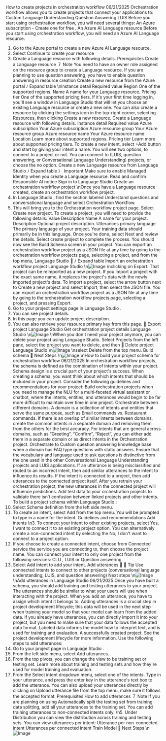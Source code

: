 How to create projects in orchestration
workflow
06/21/2025
Orchestration workflow allows you to create projects that connect your applications to:
Custom Language Understanding
Question Answering
LUIS
Before you start using orchestration workflow, you will need several things:
An Azure subscription - Create one for free
.
An Azure AI Language resource
Before you start using orchestration workflow, you will need an Azure AI Language resource.
1. Go to the Azure portal
 to create a new Azure AI Language resource.
2. Select Continue to create your resource
3. Create a Language resource with following details.
Prerequisites
Create a Language resource
７ Note
You need to have an owner role assigned on the resource group to create a
Language resource.
If you are planning to use question answering, you have to enable question
answering in resource creation
Create a new resource from the Azure portal
ﾉ
Expand table
\nInstance detail
Required value
Region
One of the supported regions.
Name
A name for your Language resource.
Pricing tier
One of the supported pricing tiers.
If it's your first time logging in, you'll see a window in Language Studio
 that will let you
choose an existing Language resource or create a new one. You can also create a resource by
clicking the settings icon in the top-right corner, selecting Resources, then clicking Create a
new resource.
Create a Language resource with following details.
Instance detail
Required value
Azure subscription
Your Azure subscription
Azure resource group
Your Azure resource group
Azure resource name
Your Azure resource name
Location
Learn more about supported regions.
Pricing tier
Learn more about supported pricing tiers.
To create a new intent, select +Add button and start by giving your intent a name. You will see
two options, to connect to a project or not. You can connect to (LUIS, question answering, or
Conversational Language Understanding) projects, or choose the no option.
Create a new Language resource from Language Studio
ﾉ
Expand table
） Important
Make sure to enable Managed Identity when you create a Language resource.
Read and confirm Responsible AI notice
Sign in to Language Studio
Create an orchestration workflow project
\nOnce you have a Language resource created, create an orchestration workflow project.
1. In Language Studio
, find the section labeled Understand questions and
conversational language and select Orchestration Workflow.
2. This will bring you to the Orchestration workflow project page. Select Create new
project. To create a project, you will need to provide the following details:
Value
Description
Name
A name for your project.
Description
Optional project description.
Utterances primary
language
The primary language of your project. Your training data should primarily
be in this language.
Once you're done, select Next and review the details. Select create project to complete
the process. You should now see the Build Schema screen in your project.
You can export an orchestration workflow project as a JSON file at any time by going to
the orchestration workflow projects page, selecting a project, and from the top menu,
Language Studio

ﾉ
Expand table
Import an orchestration workflow project
Language Studio
\n![Image](images/page793_image1.png)
\nclicking on Export.
That project can be reimported as a new project. If you import a project with the exact
same name, it replaces the project's data with the newly imported project's data.
To import a project, select the arrow button next to Create a new project and select
Import, then select the JSON file.
You can export an orchestration workflow project as a JSON file at any time by going to
the orchestration workflow projects page, selecting a project, and pressing Export.
1. Go to your project settings page in Language Studio
.
2. You can see project details.
3. In this page you can update project description.
4. You can also retrieve your resource primary key from this page.

Export project
Language Studio
Get orchestration project details
Language Studio
\n![Image](images/page794_image1.png)
\nWhen you don't need your project anymore, you can delete your project using Language
Studio. Select Projects from the left pane, select the project you want to delete, and then

Delete project
Language Studio
\n![Image](images/page795_image1.png)
\nselect Delete from the top menu.
Build schema

Next Steps
\n![Image](images/page796_image1.png)
\nHow to build your project schema for
orchestration workflow
06/21/2025
In orchestration workflow projects, the schema is defined as the combination of intents within
your project. Schema design is a crucial part of your project's success. When creating a schema,
you want think about which intents that should be included in your project.
Consider the following guidelines and recommendations for your project:
Build orchestration projects when you need to manage the NLU for a multi-faceted virtual
assistant or chatbot, where the intents, entities, and utterances would begin to be far
more difficult to maintain over time in one project.
Orchestrate between different domains. A domain is a collection of intents and entities
that serve the same purpose, such as Email commands vs. Restaurant commands.
If there is an overlap of similar intents between domains, create the common intents in a
separate domain and removing them from the others for the best accuracy.
For intents that are general across domains, such as “Greeting”, “Confirm”, “Reject”, you
can either add them in a separate domain or as direct intents in the Orchestration project.
Orchestrate to Custom question answering knowledge base when a domain has FAQ type
questions with static answers. Ensure that the vocabulary and language used to ask
questions is distinctive from the one used in the other Conversational Language
Understanding projects and LUIS applications.
If an utterance is being misclassified and routed to an incorrect intent, then add similar
utterances to the intent to influence its results. If the intent is connected to a project, then
add utterances to the connected project itself. After you retrain your orchestration
project, the new utterances in the connected project will influence predictions.
Add test data to your orchestration projects to validate there isn’t confusion between
linked projects and other intents.
To build a project schema within Language Studio
:
1. Select Schema definition from the left side menu.
2. To create an intent, select Add from the top menu. You will be prompted to type in a
name for the intent.
Guidelines and recommendations
Add intents
\n3. To connect your intent to other existing projects, select Yes, I want to connect it to an
existing project option. You can alternatively create a non-connected intent by selecting
the No, I don't want to connect to a project option.
4. If you choose to create a connected intent, choose from Connected service the service
you are connecting to, then choose the project name. You can connect your intent to
only one project from the following services: CLU , LUIS or Question answering.
5. Select Add intent to add your intent.
Add utterances

 Tip
Use connected intents to connect to other projects (conversational language
understanding, LUIS, and question answering)
Next steps
\n![Image](images/page798_image1.png)
\nAdd utterances in Language Studio
06/21/2025
Once you have built a schema, you should add training and testing utterances to your project.
The utterances should be similar to what your users will use when interacting with the project.
When you add an utterance, you have to assign which intent it belongs to.
Adding utterances is a crucial step in project development lifecycle; this data will be used in the
next step when training your model so that your model can learn from the added data. If you
already have utterances, you can directly import it into your project, but you need to make sure
that your data follows the accepted data format. Labeled data informs the model how to
interpret text, and is used for training and evaluation.
A successfully created project.
See the project development lifecycle for more information.
Use the following steps to add utterances:
1. Go to your project page in Language Studio
.
2. From the left side menu, select Add utterances.
3. From the top pivots, you can change the view to be training set or testing set. Learn
more about training and testing sets and how they're used for model training and
evaluation.
4. From the Select intent dropdown menu, select one of the intents. Type in your utterance,
and press the enter key in the utterance's text box to add the utterance. You can also
upload your utterances directly by clicking on Upload utterance file from the top menu,
make sure it follows the accepted format.
Prerequisites
How to add utterances
７ Note
If you are planning on using Automatically split the testing set from training data
splitting, add all your utterances to the training set. You can add training utterances
to non-connected intents only.
\n5. Under Distribution you can view the distribution across training and testing sets. You can
view utterances per intent:
Utterance per non-connected intent
Utterances per connected intent
Train Model

Next Steps
\n![Image](images/page800_image1.png)